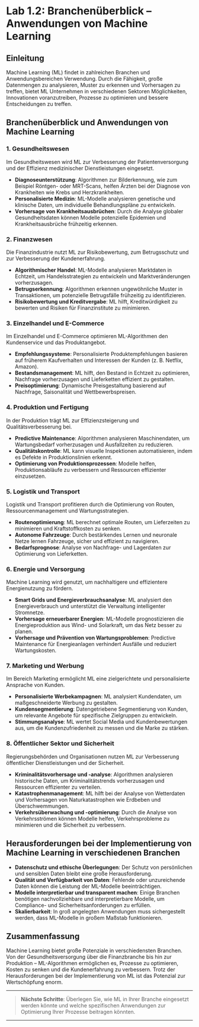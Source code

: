 # Lab 1.2: Branchenüberblick – Anwendungen von Machine Learning

## Einleitung
Machine Learning (ML) findet in zahlreichen Branchen und Anwendungsbereichen Verwendung. Durch die Fähigkeit, große Datenmengen zu analysieren, Muster zu erkennen und Vorhersagen zu treffen, bietet ML Unternehmen in verschiedenen Sektoren Möglichkeiten, Innovationen voranzutreiben, Prozesse zu optimieren und bessere Entscheidungen zu treffen.

## Branchenüberblick und Anwendungen von Machine Learning

### 1. Gesundheitswesen
Im Gesundheitswesen wird ML zur Verbesserung der Patientenversorgung und der Effizienz medizinischer Dienstleistungen eingesetzt.
- **Diagnoseunterstützung**: Algorithmen zur Bilderkennung, wie zum Beispiel Röntgen- oder MRT-Scans, helfen Ärzten bei der Diagnose von Krankheiten wie Krebs und Herzkrankheiten.
- **Personalisierte Medizin**: ML-Modelle analysieren genetische und klinische Daten, um individuelle Behandlungspläne zu entwickeln.
- **Vorhersage von Krankheitsausbrüchen**: Durch die Analyse globaler Gesundheitsdaten können Modelle potenzielle Epidemien und Krankheitsausbrüche frühzeitig erkennen.

### 2. Finanzwesen
Die Finanzindustrie nutzt ML zur Risikobewertung, zum Betrugsschutz und zur Verbesserung der Kundenerfahrung.
- **Algorithmischer Handel**: ML-Modelle analysieren Marktdaten in Echtzeit, um Handelsstrategien zu entwickeln und Marktveränderungen vorherzusagen.
- **Betrugserkennung**: Algorithmen erkennen ungewöhnliche Muster in Transaktionen, um potenzielle Betrugsfälle frühzeitig zu identifizieren.
- **Risikobewertung und Kreditvergabe**: ML hilft, Kreditwürdigkeit zu bewerten und Risiken für Finanzinstitute zu minimieren.

### 3. Einzelhandel und E-Commerce
Im Einzelhandel und E-Commerce optimieren ML-Algorithmen den Kundenservice und das Produktangebot.
- **Empfehlungssysteme**: Personalisierte Produktempfehlungen basieren auf früherem Kaufverhalten und Interessen der Kunden (z. B. Netflix, Amazon).
- **Bestandsmanagement**: ML hilft, den Bestand in Echtzeit zu optimieren, Nachfrage vorherzusagen und Lieferketten effizient zu gestalten.
- **Preisoptimierung**: Dynamische Preisgestaltung basierend auf Nachfrage, Saisonalität und Wettbewerbspreisen.

### 4. Produktion und Fertigung
In der Produktion trägt ML zur Effizienzsteigerung und Qualitätsverbesserung bei.
- **Predictive Maintenance**: Algorithmen analysieren Maschinendaten, um Wartungsbedarf vorherzusagen und Ausfallzeiten zu reduzieren.
- **Qualitätskontrolle**: ML kann visuelle Inspektionen automatisieren, indem es Defekte in Produktionslinien erkennt.
- **Optimierung von Produktionsprozessen**: Modelle helfen, Produktionsabläufe zu verbessern und Ressourcen effizienter einzusetzen.

### 5. Logistik und Transport
Logistik und Transport profitieren durch die Optimierung von Routen, Ressourcenmanagement und Wartungsstrategien.
- **Routenoptimierung**: ML berechnet optimale Routen, um Lieferzeiten zu minimieren und Kraftstoffkosten zu senken.
- **Autonome Fahrzeuge**: Durch bestärkendes Lernen und neuronale Netze lernen Fahrzeuge, sicher und effizient zu navigieren.
- **Bedarfsprognose**: Analyse von Nachfrage- und Lagerdaten zur Optimierung von Lieferketten.

### 6. Energie und Versorgung
Machine Learning wird genutzt, um nachhaltigere und effizientere Energienutzung zu fördern.
- **Smart Grids und Energieverbrauchsanalyse**: ML analysiert den Energieverbrauch und unterstützt die Verwaltung intelligenter Stromnetze.
- **Vorhersage erneuerbarer Energien**: ML-Modelle prognostizieren die Energieproduktion aus Wind- und Solarkraft, um das Netz besser zu planen.
- **Vorhersage und Prävention von Wartungsproblemen**: Predictive Maintenance für Energieanlagen verhindert Ausfälle und reduziert Wartungskosten.

### 7. Marketing und Werbung
Im Bereich Marketing ermöglicht ML eine zielgerichtete und personalisierte Ansprache von Kunden.
- **Personalisierte Werbekampagnen**: ML analysiert Kundendaten, um maßgeschneiderte Werbung zu gestalten.
- **Kundensegmentierung**: Datengetriebene Segmentierung von Kunden, um relevante Angebote für spezifische Zielgruppen zu entwickeln.
- **Stimmungsanalyse**: ML wertet Social Media und Kundenbewertungen aus, um die Kundenzufriedenheit zu messen und die Marke zu stärken.

### 8. Öffentlicher Sektor und Sicherheit
Regierungsbehörden und Organisationen nutzen ML zur Verbesserung öffentlicher Dienstleistungen und der Sicherheit.
- **Kriminalitätsvorhersage und -analyse**: Algorithmen analysieren historische Daten, um Kriminalitätstrends vorherzusagen und Ressourcen effizienter zu verteilen.
- **Katastrophenmanagement**: ML hilft bei der Analyse von Wetterdaten und Vorhersagen von Naturkatastrophen wie Erdbeben und Überschwemmungen.
- **Verkehrsüberwachung und -optimierung**: Durch die Analyse von Verkehrsströmen können Modelle helfen, Verkehrsprobleme zu minimieren und die Sicherheit zu verbessern.

## Herausforderungen bei der Implementierung von Machine Learning in verschiedenen Branchen
- **Datenschutz und ethische Überlegungen**: Der Schutz von persönlichen und sensiblen Daten bleibt eine große Herausforderung.
- **Qualität und Verfügbarkeit von Daten**: Fehlende oder unzureichende Daten können die Leistung der ML-Modelle beeinträchtigen.
- **Modelle interpretierbar und transparent machen**: Einige Branchen benötigen nachvollziehbare und interpretierbare Modelle, um Compliance- und Sicherheitsanforderungen zu erfüllen.
- **Skalierbarkeit**: In groß angelegten Anwendungen muss sichergestellt werden, dass ML-Modelle in großem Maßstab funktionieren.

## Zusammenfassung
Machine Learning bietet große Potenziale in verschiedensten Branchen. Von der Gesundheitsversorgung über die Finanzbranche bis hin zur Produktion – ML-Algorithmen ermöglichen es, Prozesse zu optimieren, Kosten zu senken und die Kundenerfahrung zu verbessern. Trotz der Herausforderungen bei der Implementierung von ML ist das Potenzial zur Wertschöpfung enorm.

---

> **Nächste Schritte**: Überlegen Sie, wie ML in Ihrer Branche eingesetzt werden könnte und welche spezifischen Anwendungen zur Optimierung Ihrer Prozesse beitragen könnten.

---

